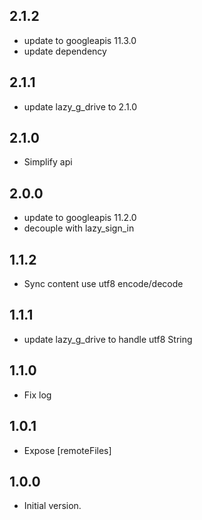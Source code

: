 ## 2.1.2
- update to googleapis 11.3.0
- update dependency
## 2.1.1
- update lazy_g_drive to 2.1.0
## 2.1.0
- Simplify api
## 2.0.0
- update to googleapis 11.2.0
- decouple with lazy_sign_in
## 1.1.2
- Sync content use utf8 encode/decode
## 1.1.1
- update lazy_g_drive to handle utf8 String
## 1.1.0
- Fix log
## 1.0.1
- Expose [remoteFiles]
## 1.0.0
- Initial version.